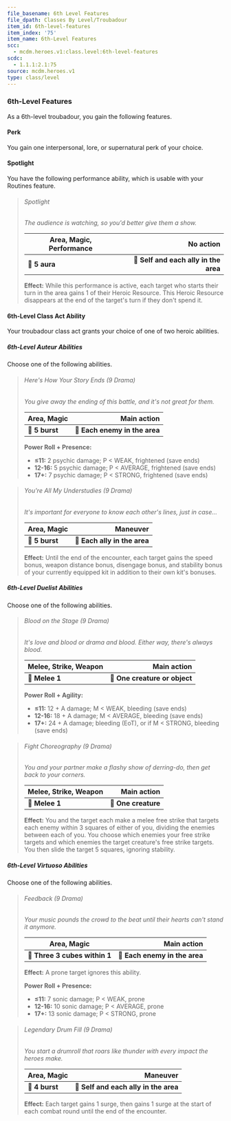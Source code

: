 ```yaml
---
file_basename: 6th Level Features
file_dpath: Classes By Level/Troubadour
item_id: 6th-level-features
item_index: '75'
item_name: 6th-Level Features
scc:
  - mcdm.heroes.v1:class.level:6th-level-features
scdc:
  - 1.1.1:2.1:75
source: mcdm.heroes.v1
type: class/level
---
```


### 6th-Level Features

As a 6th-level troubadour, you gain the following features.

#### Perk

You gain one interpersonal, lore, or supernatural perk of your choice.

#### Spotlight

You have the following performance ability, which is usable with your Routines feature.

<!-- -->
> ###### Spotlight
>
> *The audience is watching, so you'd better give them a show.*
>
> | **Area, Magic, Performance** |                         **No action** |
> | ---------------------------- | ------------------------------------: |
> | **📏 5 aura**                | **🎯 Self and each ally in the area** |
>
> **Effect:** While this performance is active, each target who starts their turn in the area gains 1 of their Heroic Resource. This Heroic Resource disappears at the end of the target's turn if they don't spend it.

#### 6th-Level Class Act Ability

Your troubadour class act grants your choice of one of two heroic abilities.

##### 6th-Level Auteur Abilities

Choose one of the following abilities.

<!-- -->
> ###### Here's How Your Story Ends (9 Drama)
>
> *You give away the ending of this battle, and it's not great for them.*
>
> | **Area, Magic** |               **Main action** |
> | --------------- | ----------------------------: |
> | **📏 5 burst**  | **🎯 Each enemy in the area** |
>
> **Power Roll + Presence:**
>
> - **≤11:** 2 psychic damage; P < WEAK, frightened (save ends)
> - **12-16:** 5 psychic damage; P < AVERAGE, frightened (save ends)
> - **17+:** 7 psychic damage; P < STRONG, frightened (save ends)

<!-- -->
> ###### You're All My Understudies (9 Drama)
>
> *It's important for everyone to know each other's lines, just in case...*
>
> | **Area, Magic** |                 **Maneuver** |
> | --------------- | ---------------------------: |
> | **📏 5 burst**  | **🎯 Each ally in the area** |
>
> **Effect:** Until the end of the encounter, each target gains the speed bonus, weapon distance bonus, disengage bonus, and stability bonus of your currently equipped kit in addition to their own kit's bonuses.

##### 6th-Level Duelist Abilities

Choose one of the following abilities.

<!-- -->
> ###### Blood on the Stage (9 Drama)
>
> *It's love and blood or drama and blood. Either way, there's always blood.*
>
> | **Melee, Strike, Weapon** |               **Main action** |
> | ------------------------- | ----------------------------: |
> | **📏 Melee 1**            | **🎯 One creature or object** |
>
> **Power Roll + Agility:**
>
> - **≤11:** 12 + A damage; M < WEAK, bleeding (save ends)
> - **12-16:** 18 + A damage; M < AVERAGE, bleeding (save ends)
> - **17+:** 24 + A damage; bleeding (EoT), or if M < STRONG, bleeding (save ends)

<!-- -->
> ###### Fight Choreography (9 Drama)
>
> *You and your partner make a flashy show of derring-do, then get back to your corners.*
>
> | **Melee, Strike, Weapon** |     **Main action** |
> | ------------------------- | ------------------: |
> | **📏 Melee 1**            | **🎯 One creature** |
>
> **Effect:** You and the target each make a melee free strike that targets each enemy within 3 squares of either of you, dividing the enemies between each of you. You choose which enemies your free strike targets and which enemies the target creature's free strike targets. You then slide the target 5 squares, ignoring stability.

##### 6th-Level Virtuoso Abilities

Choose one of the following abilities.

<!-- -->
> ###### Feedback (9 Drama)
>
> *Your music pounds the crowd to the beat until their hearts can't stand it anymore.*
>
> | **Area, Magic**               |               **Main action** |
> | ----------------------------- | ----------------------------: |
> | **📏 Three 3 cubes within 1** | **🎯 Each enemy in the area** |
>
> **Effect:** A prone target ignores this ability.
>
> **Power Roll + Presence:**
>
> - **≤11:** 7 sonic damage; P < WEAK, prone
> - **12-16:** 10 sonic damage; P < AVERAGE, prone
> - **17+:** 13 sonic damage; P < STRONG, prone

<!-- -->
> ###### Legendary Drum Fill (9 Drama)
>
> *You start a drumroll that roars like thunder with every impact the heroes make.*
>
> | **Area, Magic** |                          **Maneuver** |
> | --------------- | ------------------------------------: |
> | **📏 4 burst**  | **🎯 Self and each ally in the area** |
>
> **Effect:** Each target gains 1 surge, then gains 1 surge at the start of each combat round until the end of the encounter.
